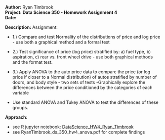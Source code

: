 **Author:** Ryan Timbrook <br>
**Project: Data Science 350 - Homework Assignment 4** <br>
**Date:** <br>

**Description:**
Assignment:    
* 1.) Compare and test Normality of the distributions of price and log price - use both a graphical method and a formal test    
* 2.) Test significance of price (log price) stratified by: a) fuel type, b) aspiration, c) rear vs. front wheel drive - use both graphical methods and the format test.    
* 3.) Apply ANOVA to the auto price data to compare the price (or log price if closer to a Normal distribution) of autos stratified by number of doors, and body style - two sets    of tests -Graphically explore the differences between the price conditioned by the categories of each variable 

* Use standard ANOVA and Tukey ANOVA to test the differences of these groups.



**Approach:**
 * see R jupyter notebook: [DataScience_HW4_Ryan_Timbrook]()
 * see RyanTimbrook_ds_350_hw4_anova.pdf for complete findings



